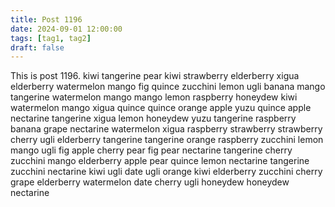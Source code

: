 ```yaml
---
title: Post 1196
date: 2024-09-01 12:00:00
tags: [tag1, tag2]
draft: false
---
```

This is post 1196.
kiwi
tangerine
pear
kiwi
strawberry
elderberry
xigua
elderberry
watermelon
mango
fig
quince
zucchini
lemon
ugli
banana
mango
tangerine
watermelon
mango
mango
lemon
raspberry
honeydew
kiwi
watermelon
mango
xigua
quince
quince
orange
apple
yuzu
quince
apple
nectarine
tangerine
xigua
lemon
honeydew
yuzu
tangerine
raspberry
banana
grape
nectarine
watermelon
xigua
raspberry
strawberry
strawberry
cherry
ugli
elderberry
tangerine
tangerine
orange
raspberry
zucchini
lemon
mango
ugli
fig
apple
cherry
pear
fig
pear
nectarine
tangerine
cherry
zucchini
mango
elderberry
apple
pear
quince
lemon
nectarine
tangerine
zucchini
nectarine
kiwi
ugli
date
ugli
orange
kiwi
elderberry
zucchini
cherry
grape
elderberry
watermelon
date
cherry
ugli
honeydew
honeydew
nectarine
